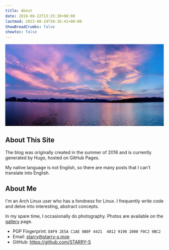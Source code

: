 ```yaml
---
title: About
date: 2016-08-22T13:25:30+08:00
lastmod: 2023-08-24T20:36:41+08:00
ShowBreadCrumbs: false
showtoc: false
---
```


!["West Lake"](images/westlake.jpg "West Lake")

## About This Site

The blog was originally created in the summer of 2016 and is currently generated by Hugo, hosted on GitHub Pages.

My native language is not English, so there are many posts that I can't translate into English.

## About Me

I'm an Arch Linux user who has a fondness for Linux. I frequently write code and delve into interesting, abstract concepts.

In my spare time, I occasionally do photography. Photos are available on the [gallery](/gallery/) page.

- PGP Fingerprint: `E8F9 2E5A C1AE 0B0F 4421  4012 9190 2000 F0C2 9BC2`
- Email: [starry@starry-s.moe](mailto:starry@starry-s.moe)
- GitHub: <https://github.com/STARRY-S>
